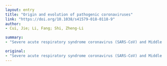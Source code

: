 ```yaml
---
layout: entry
title: "Origin and evolution of pathogenic coronaviruses"
link: "https://doi.org/10.1038/s41579-018-0118-9"
author:
- Cui, Jie; Li, Fang; Shi, Zheng-Li

summary:
- "Severe acute respiratory syndrome coronavirus (SARS-CoV) and Middle East respiratory syndrome. Both viruses likely originated in bats. They are highly transmissible and pathogenic viruses that emerged in humans at the beginning of the 21st century. We also highlight the diversity and potential of spillover of bat-borne coronanaviruses, as evidenced by swine acute diarrhoea."

original:
- "Severe acute respiratory syndrome coronavirus (SARS-CoV) and Middle East respiratory syndrome coronavirus (MERS-CoV) are two highly transmissible and pathogenic viruses that emerged in humans at the beginning of the 21st century. Both viruses likely originated in bats, and genetically diverse coronaviruses that are related to SARS-CoV and MERS-CoV were discovered in bats worldwide. In this Review, we summarize the current knowledge on the origin and evolution of these two pathogenic coronaviruses and discuss their receptor usage; we also highlight the diversity and potential of spillover of bat-borne coronaviruses, as evidenced by the recent spillover of swine acute diarrhoea syndrome coronavirus (SADS-CoV) to pigs."
---
```


